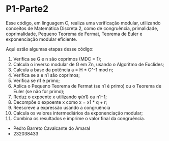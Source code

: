 # P1-Parte2
Esse código, em linguagem C, realiza uma verificação modular, utilizando conceitos de Matemática Discreta 2, como de congruência, primalidade, coprimalidade, Pequeno  Teorema de Fermat, Teorema de Euler e exponenciação modular eficiente.


Aqui estão algumas etapas desse código:

 1. Verifica se G e n são coprimos (MDC = 1);
 2. Calcula o inverso modular de G em Zn, usando o Algoritmo de Euclides;
 3. Calcula a base da potência a = H * G^-1 mod n;
 4. Verifica se a e n1 são coprimos;
 5. Verifica se n1 é primo;
 6. Aplica o Pequeno Teorema de Fermat (se n1 é primo) ou o Teorema de Euler (se não for primo);
 7. Reduz o expoente x utilizando φ(n1) ou n1−1;
 8. Decompõe o expoente x como x = x1 * q + r;
 9. Reescreve a expressão usando a congruência
10. Calcula os valores intermediários da exponenciação modular;
11. Combina os resultados e imprime o valor final da congruência.

 - Pedro Barreto Cavalcante do Amaral
 - 232038433
 
